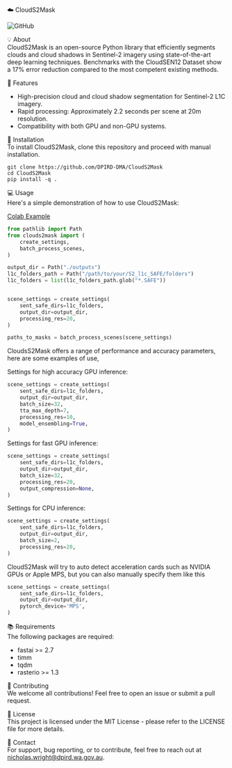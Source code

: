 ☁️ CloudS2Mask

![GitHub](https://img.shields.io/badge/License-MIT-green)

💡 About  
CloudS2Mask is an open-source Python library that efficiently segments clouds and cloud shadows in Sentinel-2 imagery using state-of-the-art deep learning techniques. Benchmarks with the CloudSEN12 Dataset show a 17% error reduction compared to the most competent existing methods.

🎯 Features  
* High-precision cloud and cloud shadow segmentation for Sentinel-2 L1C imagery.
* Rapid processing: Approximately 2.2 seconds per scene at 20m resolution.
* Compatibility with both GPU and non-GPU systems.

🚀 Installation  
To install CloudS2Mask, clone this repository and proceed with manual installation.
```console
git clone https://github.com/DPIRD-DMA/CloudS2Mask
cd CloudS2Mask
pip install -q .
```

💻 Usage  
Here's a simple demonstration of how to use CloudS2Mask:

[Colab Example](https://colab.research.google.com/drive/1_bF57noGoP7DFKWe-6V23pqZ2iI1Ah0b?usp=sharing)


```python
from pathlib import Path
from clouds2mask import (
    create_settings,
    batch_process_scenes,
)

output_dir = Path("./outputs")
l1c_folders_path = Path("/path/to/your/S2_l1c_SAFE/folders")
l1c_folders = list(l1c_folders_path.glob("*.SAFE"))


scene_settings = create_settings(
    sent_safe_dirs=l1c_folders,
    output_dir=output_dir,
    processing_res=20,
)

paths_to_masks = batch_process_scenes(scene_settings)
```
CloudsS2Mask offers a range of performance and accuracy parameters, here are some examples of use,

Settings for high accuracy GPU inference:

```python
scene_settings = create_settings(
    sent_safe_dirs=l1c_folders,
    output_dir=output_dir,
    batch_size=32,
    tta_max_depth=7,
    processing_res=10,
    model_ensembling=True,
)
```
Settings for fast GPU inference:
```python
scene_settings = create_settings(
    sent_safe_dirs=l1c_folders,
    output_dir=output_dir,
    batch_size=32,
    processing_res=20,
    output_compression=None,
)
```
Settings for CPU inference:
```python
scene_settings = create_settings(
    sent_safe_dirs=l1c_folders,
    output_dir=output_dir,
    batch_size=2,
    processing_res=20,
)
```
CloudS2Mask will try to auto detect acceleration cards such as NVIDIA GPUs or Apple MPS, but you can also manually specify them like this
```python
scene_settings = create_settings(
    sent_safe_dirs=l1c_folders,
    output_dir=output_dir,
    pytorch_device='MPS',
)
```
📚 Requirements  
The following packages are required:

* fastai >= 2.7 
* timm
* tqdm
* rasterio >= 1.3

👏 Contributing  
We welcome all contributions! Feel free to open an issue or submit a pull request.

📄 License  
This project is licensed under the MIT License - please refer to the LICENSE file for more details.

📝 Contact  
For support, bug reporting, or to contribute, feel free to reach out at nicholas.wright@dpird.wa.gov.au.